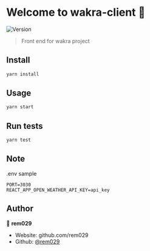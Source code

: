 # Welcome to wakra-client 👋

![Version](https://img.shields.io/badge/version-0.0.1-blue.svg?cacheSeconds=2592000)

> Front end for wakra project

## Install

```sh
yarn install
```

## Usage

```sh
yarn start
```

## Run tests

```sh
yarn test
```

## Note

.env sample

```
PORT=3030
REACT_APP_OPEN_WEATHER_API_KEY=api_key
```

## Author

👤 **rem029**

- Website: github.com/rem029
- Github: [@rem029](https://github.com/rem029)
